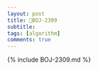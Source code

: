 ```yaml
---
layout: post
title: 📝BOJ-2309
subtitle: 
tags: [algorithm]
comments: true
---
```



{% include BOJ-2309.md %}

